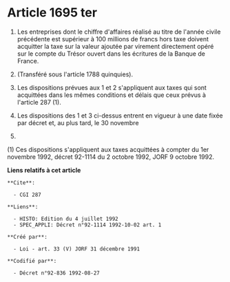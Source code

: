 # Article 1695 ter

1. Les entreprises dont le chiffre d'affaires réalisé au titre de l'année civile précédente est supérieur à 100 millions de
francs hors taxe doivent acquitter la taxe sur la valeur ajoutée par virement directement opéré sur le compte du Trésor
ouvert dans les écritures de la Banque de France.

2. (Transféré sous l'article 1788 quinquies).

3. Les dispositions prévues aux 1 et 2 s'appliquent aux taxes qui sont acquittées dans les mêmes conditions et délais que
ceux prévus à l'article 287 (1).

4. Les dispositions des 1 et 3 ci-dessus entrent en vigueur à une date fixée par décret et, au plus tard, le 30 novembre
1992.

(1) Ces dispositions s'appliquent aux taxes acquittées à compter du 1er novembre 1992, décret 92-1114 du 2 octobre 1992, JORF
9 octobre 1992.

**Liens relatifs à cet article**

	**Cite**:

	  - CGI 287

	**Liens**:

	  - HISTO: Edition du 4 juillet 1992
	  - SPEC_APPLI: Décret n°92-1114 1992-10-02 art. 1

	**Créé par**:

	  - Loi - art. 33 (V) JORF 31 décembre 1991

	**Codifié par**:

	  - Décret n°92-836 1992-08-27
